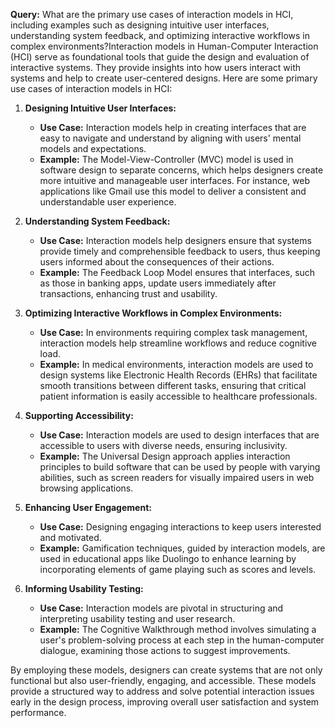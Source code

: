 **Query:** What are the primary use cases of interaction models in HCI, including examples such as designing intuitive user interfaces, understanding system feedback, and optimizing interactive workflows in complex environments?Interaction models in Human-Computer Interaction (HCI) serve as foundational tools that guide the design and evaluation of interactive systems. They provide insights into how users interact with systems and help to create user-centered designs. Here are some primary use cases of interaction models in HCI:

1. **Designing Intuitive User Interfaces:**
   - **Use Case:** Interaction models help in creating interfaces that are easy to navigate and understand by aligning with users' mental models and expectations.
   - **Example:** The Model-View-Controller (MVC) model is used in software design to separate concerns, which helps designers create more intuitive and manageable user interfaces. For instance, web applications like Gmail use this model to deliver a consistent and understandable user experience.

2. **Understanding System Feedback:**
   - **Use Case:** Interaction models help designers ensure that systems provide timely and comprehensible feedback to users, thus keeping users informed about the consequences of their actions.
   - **Example:** The Feedback Loop Model ensures that interfaces, such as those in banking apps, update users immediately after transactions, enhancing trust and usability.

3. **Optimizing Interactive Workflows in Complex Environments:**
   - **Use Case:** In environments requiring complex task management, interaction models help streamline workflows and reduce cognitive load.
   - **Example:** In medical environments, interaction models are used to design systems like Electronic Health Records (EHRs) that facilitate smooth transitions between different tasks, ensuring that critical patient information is easily accessible to healthcare professionals.

4. **Supporting Accessibility:**
   - **Use Case:** Interaction models are used to design interfaces that are accessible to users with diverse needs, ensuring inclusivity.
   - **Example:** The Universal Design approach applies interaction principles to build software that can be used by people with varying abilities, such as screen readers for visually impaired users in web browsing applications.

5. **Enhancing User Engagement:**
   - **Use Case:** Designing engaging interactions to keep users interested and motivated.
   - **Example:** Gamification techniques, guided by interaction models, are used in educational apps like Duolingo to enhance learning by incorporating elements of game playing such as scores and levels. 

6. **Informing Usability Testing:**
   - **Use Case:** Interaction models are pivotal in structuring and interpreting usability testing and user research.
   - **Example:** The Cognitive Walkthrough method involves simulating a user's problem-solving process at each step in the human-computer dialogue, examining those actions to suggest improvements.

By employing these models, designers can create systems that are not only functional but also user-friendly, engaging, and accessible. These models provide a structured way to address and solve potential interaction issues early in the design process, improving overall user satisfaction and system performance.